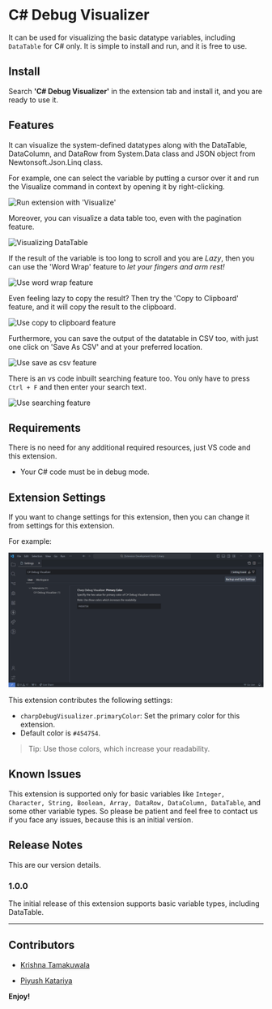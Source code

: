 # C# Debug Visualizer

It can be used for visualizing the basic datatype variables, including `DataTable` for C# only. It is simple to install and run, and it is free to use.

## Install

Search **'C# Debug Visualizer'** in the extension tab and install it, and you are ready to use it.

## Features

It can visualize the system-defined datatypes along with the DataTable, DataColumn, and DataRow from System.Data class and JSON object from Newtonsoft.Json.Linq class.

For example, one can select the variable by putting a cursor over it and run the Visualize command in context by opening it by right-clicking.

![Run extension with 'Visualize'](<images/simple-demo.gif>)

Moreover, you can visualize a data table too, even with the pagination feature.

![Visualizing DataTable](<images/datatable.gif>)

If the result of the variable is too long to scroll and you are *Lazy*, then you can use the 'Word Wrap' feature to *let your fingers and arm rest!*

![Use word wrap feature](<images/word-wrap.gif>)

Even feeling lazy to copy the result? Then try the 'Copy to Clipboard' feature, and it will copy the result to the clipboard.

![Use copy to clipboard feature](<images/copy-to-clipboard.gif>)

Furthermore, you can save the output of the datatable in CSV too, with just one click on 'Save As CSV' and at your preferred location.

![Use save as csv feature](<images/save-as-csv.gif>)

There is an vs code inbuilt searching feature too. You only have to press `Ctrl + F` and then enter your search text.

![Use searching feature](<images/vscode-searching.gif>)

## Requirements

There is no need for any additional required resources, just VS code and this extension.

- Your C# code must be in debug mode.

## Extension Settings

If you want to change settings for this extension, then you can change it from settings for this extension.

For example:

![Change primary color](<images/user-settings.png>)

This extension contributes the following settings:

* `charpDebugVisualizer.primaryColor`: Set the primary color for this extension. 
* Default color is `#454754`.

> Tip: Use those colors, which increase your readability.

## Known Issues

This extension is supported only for basic variables like `Integer, Character, String, Boolean, Array, DataRow, DataColumn, DataTable`, and some other variable types. So please be patient and feel free to contact us if you face any issues, because this is an initial version.

## Release Notes

This are our version details.

### 1.0.0

The initial release of this extension supports basic variable types, including DataTable.

---

## Contributors
- [Krishna Tamakuwala](https://github.com/krishnatamakuwala)

- [Piyush Katariya](https://github.com/PiyushKatariya)

**Enjoy!**